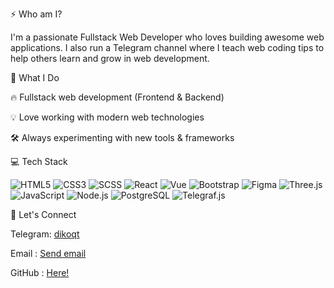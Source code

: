 ⚡ Who am I?

I'm a passionate Fullstack Web Developer who loves building awesome web applications. I also run a Telegram channel where I teach web coding tips to help others learn and grow in web development.

🚀 What I Do

🔥 Fullstack web development (Frontend & Backend)

💡 Love working with modern web technologies

🛠️ Always experimenting with new tools & frameworks


💻 Tech Stack

![HTML5](https://img.shields.io/badge/HTML5-E34F26?style=for-the-badge&logo=html5&logoColor=white)
![CSS3](https://img.shields.io/badge/CSS3-1572B6?style=for-the-badge&logo=css3&logoColor=white)
![SCSS](https://img.shields.io/badge/SCSS-CC6699?style=for-the-badge&logo=sass&logoColor=white)
![React](https://img.shields.io/badge/React-20232A?style=for-the-badge&logo=react&logoColor=61DAFB)
![Vue](https://img.shields.io/badge/Vue.js-35495E?style=for-the-badge&logo=vue.js&logoColor=4FC08D)
![Bootstrap](https://img.shields.io/badge/Bootstrap-7952B3?style=for-the-badge&logo=bootstrap&logoColor=white)
![Figma](https://img.shields.io/badge/Figma-F24E1E?style=for-the-badge&logo=figma&logoColor=white)
![Three.js](https://img.shields.io/badge/Three.js-000000?style=for-the-badge&logo=three.js&logoColor=white)
![JavaScript](https://img.shields.io/badge/JavaScript-F7DF1E?style=flat&logo=javascript&logoColor=black)
![Node.js](https://img.shields.io/badge/Node.js-339933?style=flat&logo=nodedotjs&logoColor=white)
![PostgreSQL](https://img.shields.io/badge/PostgreSQL-316192?style=flat&logo=postgresql&logoColor=white)
![Telegraf.js](https://img.shields.io/badge/Telegraf.js-1F9EFA?style=flat&logo=telegram&logoColor=white)

💬 Let's Connect

Telegram: [dikoqt](https://t.me/dikoqt)

Email : [Send email](line.ytnc@gmail.com)

GitHub : [Here!](https://github.com/dikoqt/)
